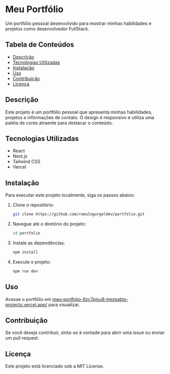 # Meu Portfólio

Um portfólio pessoal desenvolvido para mostrar minhas habilidades e projetos como desenvolvedor FullStack.

## Tabela de Conteúdos
- [Descrição](#descrição)
- [Tecnologias Utilizadas](#tecnologias-utilizadas)
- [Instalação](#instalação)
- [Uso](#uso)
- [Contribuição](#contribuição)
- [Licença](#licença)

## Descrição
Este projeto é um portfólio pessoal que apresenta minhas habilidades, projetos e informações de contato. O design é responsivo e utiliza uma paleta de cores atraente para destacar o conteúdo.

## Tecnologias Utilizadas
- React
- Next.js
- Tailwind CSS
- Vercel

## Instalação
Para executar este projeto localmente, siga os passos abaixo:

1. Clone o repositório:
   ```bash
   git clone https://github.com/romulogurgeldev/portfolio.git
   ```

2. Navegue até o diretório do projeto:
   ```bash
   cd portfolio
   ```

3. Instale as dependências:
   ```bash
   npm install
   ```

4. Execute o projeto:
   ```bash
   npm run dev
   ```

## Uso
Acesse o portfólio em [meu-portfolio-8zc7plyu8-trezeabts-projects.vercel.app/](meu-portfolio-8zc7plyu8-trezeabts-projects.vercel.app/) para visualizar.

## Contribuição
Se você deseja contribuir, sinta-se à vontade para abrir uma issue ou enviar um pull request.

## Licença
Este projeto está licenciado sob a MIT License.
